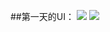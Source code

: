 ##第一天的UI：
![](https://user-gold-cdn.xitu.io/2019/1/5/1681e225429348a0?w=366&h=635&f=png&s=54577)
![](https://user-gold-cdn.xitu.io/2019/1/5/1681e225b9e4db1c?w=355&h=625&f=png&s=49677)
